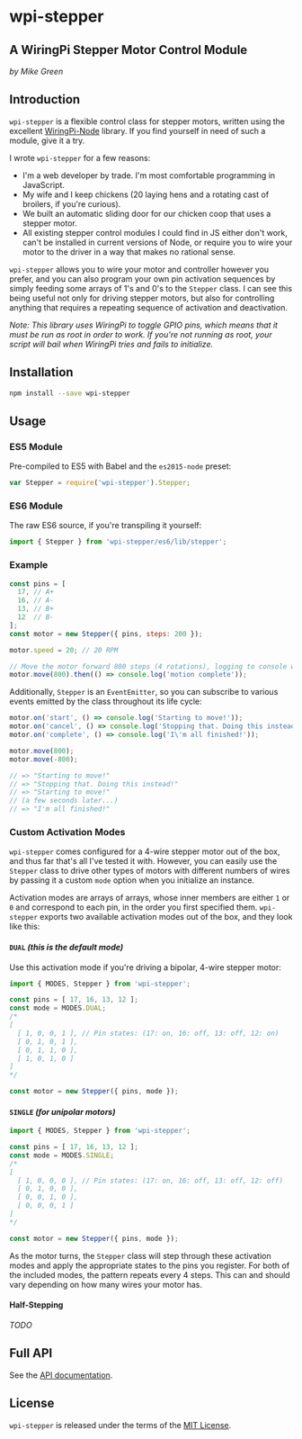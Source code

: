 # wpi-stepper
## A WiringPi Stepper Motor Control Module

_by Mike Green_

## Introduction

`wpi-stepper` is a flexible control class for stepper motors, written using the excellent [WiringPi-Node](https://www.npmjs.com/package/wiring-pi) library. If you find yourself in need of such a module, give it a try.

I wrote `wpi-stepper` for a few reasons:

+ I'm a web developer by trade. I'm most comfortable programming in JavaScript.
+ My wife and I keep chickens (20 laying hens and a rotating cast of broilers, if you're curious).
+ We built an automatic sliding door for our chicken coop that uses a stepper motor.
+ All existing stepper control modules I could find in JS either don't work, can't be installed in current versions of Node, or require you to wire your motor to the driver in a way that makes no rational sense.

`wpi-stepper` allows you to wire your motor and controller however you prefer, and you can also program your own pin activation sequences by simply feeding some arrays of 1's and 0's to the `Stepper` class. I can see this being useful not only for driving stepper motors, but also for controlling anything that requires a repeating sequence of activation and deactivation.

_Note: This library uses WiringPi to toggle GPIO pins, which means that it must be run as root in order to work. If you're not running as root, your script will bail when WiringPi tries and fails to initialize._

## Installation

```sh
npm install --save wpi-stepper
```

## Usage

### ES5 Module

Pre-compiled to ES5 with Babel and the `es2015-node` preset:

```js
var Stepper = require('wpi-stepper').Stepper;
```

### ES6 Module

The raw ES6 source, if you're transpiling it yourself:

```js
import { Stepper } from 'wpi-stepper/es6/lib/stepper';
```

### Example

```js
const pins = [
  17, // A+
  16, // A-
  13, // B+
  12  // B-
];
const motor = new Stepper({ pins, steps: 200 });

motor.speed = 20; // 20 RPM

// Move the motor forward 800 steps (4 rotations), logging to console when done:
motor.move(800).then(() => console.log('motion complete'));
```

Additionally, `Stepper` is an `EventEmitter`, so you can subscribe to various events emitted by the class throughout its life cycle:

```js
motor.on('start', () => console.log('Starting to move!'));
motor.on('cancel', () => console.log('Stopping that. Doing this instead!'));
motor.on('complete', () => console.log('I\'m all finished!'));

motor.move(800);
motor.move(-800);

// => "Starting to move!"
// => "Stopping that. Doing this instead!"
// => "Starting to move!"
// (a few seconds later...)
// => "I'm all finished!"

```

### Custom Activation Modes

`wpi-stepper` comes configured for a 4-wire stepper motor out of the box, and thus far that's all I've tested it with. However, you can easily use the `Stepper` class to drive other types of motors with different numbers of wires by passing it a custom `mode` option when you initialize an instance.

Activation modes are arrays of arrays, whose inner members are either `1` or `0` and correspond to each pin, in the order you first specified them. `wpi-stepper` exports two available activation modes out of the box, and they look like this:

#### `DUAL` _(this is the default mode)_

Use this activation mode if you're driving a bipolar, 4-wire stepper motor:

```js
import { MODES, Stepper } from 'wpi-stepper';

const pins = [ 17, 16, 13, 12 ];
const mode = MODES.DUAL;
/*
[
  [ 1, 0, 0, 1 ], // Pin states: (17: on, 16: off, 13: off, 12: on)
  [ 0, 1, 0, 1 ],
  [ 0, 1, 1, 0 ],
  [ 1, 0, 1, 0 ]
]
*/

const motor = new Stepper({ pins, mode });
```

#### `SINGLE` _(for unipolar motors)_

```js
import { MODES, Stepper } from 'wpi-stepper';

const pins = [ 17, 16, 13, 12 ];
const mode = MODES.SINGLE;
/*
[
  [ 1, 0, 0, 0 ], // Pin states: (17: on, 16: off, 13: off, 12: off)
  [ 0, 1, 0, 0 ],
  [ 0, 0, 1, 0 ],
  [ 0, 0, 0, 1 ]
]
*/

const motor = new Stepper({ pins, mode });
```

As the motor turns, the `Stepper` class will step through these activation modes and apply the appropriate states to the pins you register. For both of the included modes, the pattern repeats every 4 steps. This can and should vary depending on how many wires your motor has.

#### Half-Stepping

_TODO_

## Full API

See the [API documentation](doc/api.md).

## License

`wpi-stepper` is released under the terms of the [MIT License](./LICENSE).
